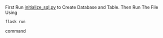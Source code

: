 First Run [initialize_sql.py](https://github.com/unknownhackerworld/SchoolManagement/blob/master/initialize_sql.py) to Create Database and Table. Then Run The File Using 
```shell
flask run
``` 
command


